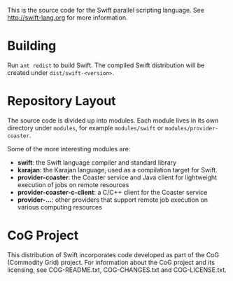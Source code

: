 This is the source code for the Swift parallel scripting language.
See http://swift-lang.org for more information.

Building
========
Run `ant redist` to build Swift.  The compiled Swift distribution will
be created under `dist/swift-<version>`.

Repository Layout
=================
The source code is divided up into modules.  Each module lives in
its own directory under `modules`, for example `modules/swift` or
`modules/provider-coaster`.

Some of the more interesting modules are:

* **swift**: the Swift language compiler and standard library
* **karajan**: the Karajan language, used as a compilation target for Swift.
* **provider-coaster**: the Coaster service and Java client for lightweight
    execution of jobs on remote resources
* **provider-coaster-c-client**: a C/C++ client for the Coaster service
* **provider-...**: other providers that support remote job execution on
    various computing resources




CoG Project
===========
This distribution of Swift incorporates code developed as part of the
CoG (Commodity Grid) project.  For information about the CoG project
and its licensing, see COG-README.txt, COG-CHANGES.txt and COG-LICENSE.txt.
